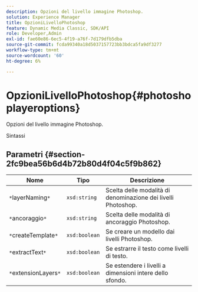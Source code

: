 ```yaml
---
description: Opzioni del livello immagine Photoshop.
solution: Experience Manager
title: OpzioniLivelloPhotoshop
feature: Dynamic Media Classic, SDK/API
role: Developer,Admin
exl-id: fae60e86-6ec5-4f19-a76f-7d179dfb5dba
source-git-commit: fcda99340a18d5037157723bb3bdca5fa9df3277
workflow-type: tm+mt
source-wordcount: '60'
ht-degree: 6%

---
```


# OpzioniLivelloPhotoshop{#photoshoplayeroptions}

Opzioni del livello immagine Photoshop.

Sintassi

## Parametri {#section-2fc9bea56b6d4b72b80d4f04c5f9b862}

| Nome | Tipo | Descrizione |
|---|---|---|
| `*`layerNaming`*` | `xsd:string` | Scelta delle modalità di denominazione dei livelli Photoshop. |
| `*`ancoraggio`*` | `xsd:string` | Scelta delle modalità di ancoraggio Photoshop. |
| `*`createTemplate`*` | `xsd:boolean` | Se creare un modello dai livelli Photoshop. |
| `*`extractText`*` | `xsd:boolean` | Se estrarre il testo come livelli di testo. |
| `*`extensionLayers`*` | `xsd:boolean` | Se estendere i livelli a dimensioni intere dello sfondo. |
